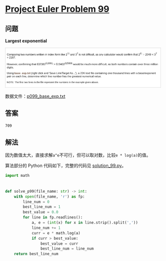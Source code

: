 # [Project Euler Problem 99](https://projecteuler.net/problem=99)

## 问题

**Largest exponential**

![题目截图](../images/problem_99.png)

数据文件：[p099_base_exp.txt](../resources/p099_base_exp.txt)

## 答案

`709`

## 解法

因为数值太大，直接求解`a^e`不可行，但可以取对数，比较`e * log(a)`的值。

算法部分的 Python 代码如下，完整的代码见 [solution_99.py](../solutions/solution_99.py)。

```python
import math


def solve_p99(file_name: str) -> int:
    with open(file_name, 'r') as fp:
        line_num = 0
        best_line_num = 1
        best_value = 0.0
        for line in fp.readlines():
            a, e = (int(x) for x in line.strip().split(','))
            line_num += 1
            curr = e * math.log(a)
            if curr > best_value:
                best_value = curr
                best_line_num = line_num
    return best_line_num
```
